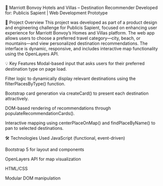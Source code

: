 🏨 Marriott Bonvoy Hotels and Villas – Destination Recommender
Developed for: Publicis Sapient | Web Development Prototype

📌 Project Overview
This project was developed as part of a product design and engineering challenge for Publicis Sapient, focused on enhancing user experience for Marriott Bonvoy’s Homes and Villas platform. The web app allows users to choose a preferred travel category—city, beach, or mountains—and view personalized destination recommendations. The interface is dynamic, responsive, and includes interactive map functionality using the OpenLayers API.

💡 Key Features
Modal-based input that asks users for their preferred destination type on page load.

Filter logic to dynamically display relevant destinations using the filterPlacesByType() function.

Bootstrap card generation via createCard() to present each destination attractively.

DOM-based rendering of recommendations through populateRecommendationCards().

Interactive mapping using centerPlaceOnMap() and findPlaceByName() to pan to selected destinations.

🛠️ Technologies Used
JavaScript (functional, event-driven)

Bootstrap 5 for layout and components

OpenLayers API for map visualization

HTML/CSS

Modular DOM manipulation
